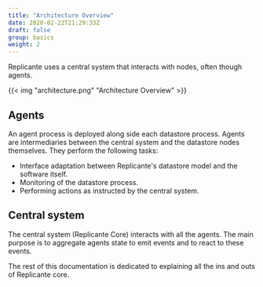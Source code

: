 ```yaml
---
title: "Architecture Overview"
date: 2020-02-22T21:29:33Z
draft: false
group: basics
weight: 2
---
```


Replicante uses a central system that interacts with nodes, often though agents.

{{< img "architecture.png" "Architecture Overview" >}}

## Agents

An agent process is deployed along side each datastore process.
Agents are intermediaries between the central system and the datastore nodes themselves.
They perform the following tasks:

* Interface adaptation between Replicante's datastore model and the software itself.
* Monitoring of the datastore process.
* Performing actions as instructed by the central system.

## Central system

The central system (Replicante Core) interacts with all the agents.
The main purpose is to aggregate agents state to emit events and to react to these events.

The rest of this documentation is dedicated to explaining all the ins and outs of Replicante core.
